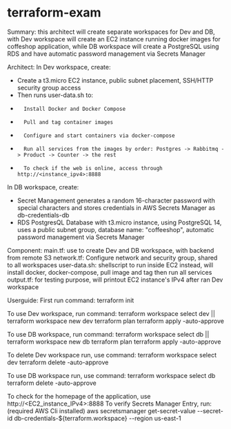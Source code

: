 # terraform-exam
Summary: this architect will create separate workspaces for Dev and DB, with Dev workspace will create an EC2 instance running docker images for coffeshop application, while DB workspace will create a PostgreSQL using RDS and have automatic password management via Secrets Manager


Architect:
In Dev workspace, create:
-   Create a t3.micro EC2 instance, public subnet placement, SSH/HTTP security group access
-   Then runs user-data.sh to:
-       Install Docker and Docker Compose
-       Pull and tag container images
-       Configure and start containers via docker-compose
-       Run all services from the images by order: Postgres -> Rabbitmq -> Product -> Counter -> the rest
-       To check if the web is online, access through http://<instance_ipv4>:8888

In DB workspace, create:
-   Secret Management generates a random 16-character password with special characters and stores credentials in AWS Secrets Manager as db-credentials-db
-   RDS PostgresQL Database with t3.micro instance, using PostgreSQL 14, uses a public subnet group, database name: "coffeeshop", automatic password management via Secrets Manager

Component:
main.tf: use to create Dev and DB workspace, with backend from remote S3
network.tf: Configure network and security group, shared to all workspaces
user-data.sh: shellscript to run inside EC2 instead, will install docker, docker-compose, pull image and tag then run all services
output.tf: for testing purpose, will printout EC2 instance's IPv4 after ran Dev workspace

Userguide:
First run command:
terraform init

To use Dev workspace, run command:
terraform workspace select dev || terraform workspace new dev
terraform plan
terraform apply -auto-approve

To use DB workspace, run command:
terraform workspace select db || terraform workspace new db
terraform plan
terraform apply -auto-approve

To delete Dev workspace run, use command:
terraform workspace select dev 
terraform delete -auto-approve

To use DB workspace run, use command:
terraform workspace select db
terraform delete -auto-approve

To check for the homepage of the application, use http://<EC2_instance_IPv4>:8888
To verify Secrets Manager Entry, run: (required AWS Cli installed)
aws secretsmanager get-secret-value --secret-id db-credentials-${terraform.workspace} --region us-east-1